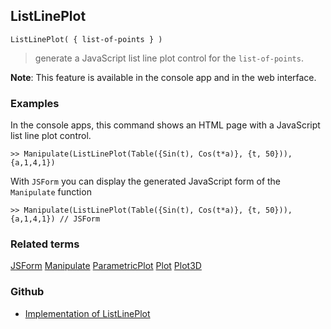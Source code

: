 ## ListLinePlot

```
ListLinePlot( { list-of-points } )  
```

> generate a JavaScript list line plot control for the `list-of-points`.
	 
**Note**: This feature is available in the console app and in the web interface.

### Examples

In the console apps, this command shows an HTML page with a JavaScript list line plot control.

```
>> Manipulate(ListLinePlot(Table({Sin(t), Cos(t*a)}, {t, 50})), {a,1,4,1})
```

With `JSForm` you can display the generated JavaScript form of the `Manipulate` function

```
>> Manipulate(ListLinePlot(Table({Sin(t), Cos(t*a)}, {t, 50})), {a,1,4,1}) // JSForm
```

### Related terms 
[JSForm](JSForm.md) [Manipulate](Manipulate.md) [ParametricPlot](ParametricPlot.md) [Plot](Plot.md)  [Plot3D](Plot3D.md)

### Github

* [Implementation of ListLinePlot](https://github.com/axkr/symja_android_library/blob/master/symja_android_library/matheclipse-core/src/main/java/org/matheclipse/core/reflection/system/ListLinePlot.java#L21) 
